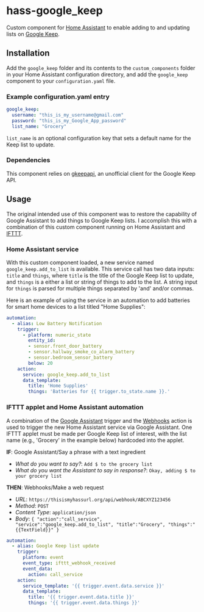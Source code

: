 # hass-google_keep
Custom component for [Home Assistant](https://home-assistant.io/) to enable adding to and updating lists on [Google Keep](https://keep.google.com/).

## Installation
Add the `google_keep` folder and its contents to the `custom_components` folder in your Home Assistant configuration directory, and add the `google_keep` component to your `configuration.yaml` file.

### Example configuration.yaml entry
```yaml
google_keep:
  username: "this_is_my_username@gmail.com"
  password: "this_is_my_Google_App_password"
  list_name: "Grocery"
```
`list_name` is an optional configuration key that sets a default name for the Keep list to update.

### Dependencies
This component relies on [gkeepapi](https://github.com/kiwiz/gkeepapi), an unofficial client for the Google Keep API.

## Usage
The original intended use of this component was to restore the capability of Google Assistant to add things to Google Keep lists.
I accomplish this with a combination of this custom component running on Home Assistant and [IFTTT](https://ifttt.com/).

### Home Assistant service
With this custom component loaded, a new service named `google_keep.add_to_list` is available.
This service call has two data inputs: `title` and `things`, where `title` is the title of the Google Keep list to update, and `things` is a either a list or string of things to add to the list.
A string input for `things` is parsed for multiple things separated by 'and' and/or commas.

Here is an example of using the service in an automation to add batteries for smart home devices to a list titled "Home Supplies":
```yaml
automation:
  - alias: Low Battery Notification
    trigger:
      - platform: numeric_state
        entity_id:
        - sensor.front_door_battery
        - sensor.hallway_smoke_co_alarm_battery
        - sensor.bedroom_sensor_battery
        below: 20
    action:
      service: google_keep.add_to_list
      data_template:
        title: 'Home Supplies'
        things: 'Batteries for {{ trigger.to_state.name }}.'
```

### IFTTT applet and Home Assistant automation
A combination of the [Google Assistant](https://ifttt.com/google_assistant) trigger and the [Webhooks](https://ifttt.com/maker_webhooks) action is used to trigger the new Home Assistant service via Google Assistant.
One IFTTT applet must be made per Google Keep list of interest, with the list name (e.g., 'Grocery' in the example below) hardcoded into the applet.

**IF**: Google Assistant/Say a phrase with a text ingredient  
- *What do you want to say?*: `Add $ to the grocery list`
- *What do you want the Assistant to say in response?*: `Okay, adding $ to your grocery list`

**THEN**: Webhooks/Make a web request  
- *URL*: `https://thisismyhassurl.org/api/webhook/ABCXYZ123456`
- *Method*: `POST`
- *Content Type*: `application/json`
- *Body*: `{ "action":"call_service", "service":"google_keep.add_to_list", "title":"Grocery", "things":"{{TextField}}" }`

```yaml
automation:
  - alias: Google Keep list update
    trigger:
      platform: event
      event_type: ifttt_webhook_received
      event_data:
        action: call_service
    action:
      service_template: '{{ trigger.event.data.service }}'
      data_template:
        title: '{{ trigger.event.data.title }}'
        things: '{{ trigger.event.data.things }}'
```
